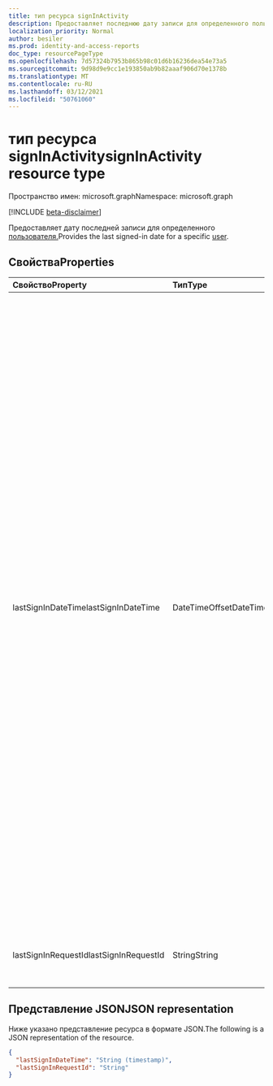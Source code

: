 ```yaml
---
title: тип ресурса signInActivity
description: Предоставляет последнюю дату записи для определенного пользователя.
localization_priority: Normal
author: besiler
ms.prod: identity-and-access-reports
doc_type: resourcePageType
ms.openlocfilehash: 7d57324b7953b865b98c01d6b16236dea54e73a5
ms.sourcegitcommit: 9d98d9e9cc1e193850ab9b82aaaf906d70e1378b
ms.translationtype: MT
ms.contentlocale: ru-RU
ms.lasthandoff: 03/12/2021
ms.locfileid: "50761060"
---
```

# <a name="signinactivity-resource-type"></a><span data-ttu-id="61ece-103">тип ресурса signInActivity</span><span class="sxs-lookup"><span data-stu-id="61ece-103">signInActivity resource type</span></span>

<span data-ttu-id="61ece-104">Пространство имен: microsoft.graph</span><span class="sxs-lookup"><span data-stu-id="61ece-104">Namespace: microsoft.graph</span></span>

[!INCLUDE [beta-disclaimer](../../includes/beta-disclaimer.md)]

<span data-ttu-id="61ece-105">Предоставляет дату последней записи для определенного [пользователя.](user.md)</span><span class="sxs-lookup"><span data-stu-id="61ece-105">Provides the last signed-in date for a specific [user](user.md).</span></span>

## <a name="properties"></a><span data-ttu-id="61ece-106">Свойства</span><span class="sxs-lookup"><span data-stu-id="61ece-106">Properties</span></span>

| <span data-ttu-id="61ece-107">Свойство</span><span class="sxs-lookup"><span data-stu-id="61ece-107">Property</span></span>     | <span data-ttu-id="61ece-108">Тип</span><span class="sxs-lookup"><span data-stu-id="61ece-108">Type</span></span>        | <span data-ttu-id="61ece-109">Описание</span><span class="sxs-lookup"><span data-stu-id="61ece-109">Description</span></span> |
|:-------------|:------------|:------------|
|<span data-ttu-id="61ece-110">lastSignInDateTime</span><span class="sxs-lookup"><span data-stu-id="61ece-110">lastSignInDateTime</span></span>|<span data-ttu-id="61ece-111">DateTimeOffset</span><span class="sxs-lookup"><span data-stu-id="61ece-111">DateTimeOffset</span></span>|<span data-ttu-id="61ece-112">Последняя интерактивная дата регистрации для конкретного пользователя.</span><span class="sxs-lookup"><span data-stu-id="61ece-112">The last interactive sign-in date for a specific user.</span></span> <span data-ttu-id="61ece-113">Это поле можно использовать для вычисления последнего времени, когда пользователь вписался в каталог с помощью интерактивного метода проверки подлинности.</span><span class="sxs-lookup"><span data-stu-id="61ece-113">You can use this field to calculate the last time a user signed in to the directory with an interactive authentication method.</span></span> <span data-ttu-id="61ece-114">Это поле можно использовать для создания отчетов, например неактивных пользователей.</span><span class="sxs-lookup"><span data-stu-id="61ece-114">This field can be used to build reports, such as inactive users.</span></span> <span data-ttu-id="61ece-115">Метка времени представляет сведения о времени и дате с использованием формата ISO 8601 (всегда используется формат UTC).</span><span class="sxs-lookup"><span data-stu-id="61ece-115">The timestamp represents date and time information using ISO 8601 format and is always in UTC time.</span></span> <span data-ttu-id="61ece-116">Например, полночь UTC 1 января 2014 г. : `'2014-01-01T00:00:00Z'` .</span><span class="sxs-lookup"><span data-stu-id="61ece-116">For example, midnight UTC on Jan 1, 2014 is: `'2014-01-01T00:00:00Z'`.</span></span> <span data-ttu-id="61ece-117">Дополнительные сведения об использовании значения этого свойства см. в рубке Управление неактивными учетными записями пользователей [в Azure AD.](/azure/active-directory/reports-monitoring/howto-manage-inactive-user-accounts)</span><span class="sxs-lookup"><span data-stu-id="61ece-117">For more information about using the value of this property, see [Manage inactive user accounts in Azure AD](/azure/active-directory/reports-monitoring/howto-manage-inactive-user-accounts).</span></span>|
|<span data-ttu-id="61ece-118">lastSignInRequestId</span><span class="sxs-lookup"><span data-stu-id="61ece-118">lastSignInRequestId</span></span>|<span data-ttu-id="61ece-119">String</span><span class="sxs-lookup"><span data-stu-id="61ece-119">String</span></span>|<span data-ttu-id="61ece-120">Запрос ID последнего входного знака, выполненного этим пользователем.</span><span class="sxs-lookup"><span data-stu-id="61ece-120">Request ID of the last sign-in performed by this user.</span></span>|

## <a name="json-representation"></a><span data-ttu-id="61ece-121">Представление JSON</span><span class="sxs-lookup"><span data-stu-id="61ece-121">JSON representation</span></span>

<span data-ttu-id="61ece-122">Ниже указано представление ресурса в формате JSON.</span><span class="sxs-lookup"><span data-stu-id="61ece-122">The following is a JSON representation of the resource.</span></span>

<!-- {
  "blockType": "resource",
  "optionalProperties": [

  ],
  "@odata.type": "microsoft.graph.signInActivity",
  "baseType": null
}-->

```json
{
  "lastSignInDateTime": "String (timestamp)",
  "lastSignInRequestId": "String"
}
```

<!-- uuid: 16cd6b66-4b1a-43a1-adaf-3a886856ed98
2019-02-04 14:57:30 UTC -->
<!-- {
  "type": "#page.annotation",
  "description": "signInActivity resource",
  "keywords": "",
  "section": "documentation",
  "tocPath": ""
}-->
